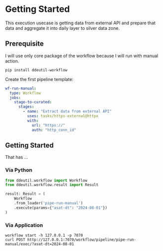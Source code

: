 # Getting Started

This execution usecase is getting data from external API and prepare that data
and aggregate it into daily layer to silver data zone.

## Prerequisite

I will use only core package of the workflow because I will run with manual
action.

```shell
pip install ddeutil-workflow
```

Create the first pipeline template:

```yaml
wf-run-manual:
  type: Workflow
  jobs:
    stage-to-curated:
      stages:
        - name: "Extract data from external API"
          uses: tasks/https-external@httpx
          with:
            url: "https://"
            auth: "http_conn_id"
```

## Getting Started

That has ...

### Via Python

```python
from ddeutil.workflow import Workflow
from ddeutil.workflow.result import Result

result: Result = (
    Workflow
    .from_loader('pipe-run-manual')
    .execute(params={"asat-dt": "2024-08-01"})
)
```

### Via Application

```shell
workflow start -h 127.0.0.1 -p 7070
curl POST http://127.0.0.1:7070/workflow/pipeline/pipe-run-manual/exec/?asat-dt=2024-08-01
```
